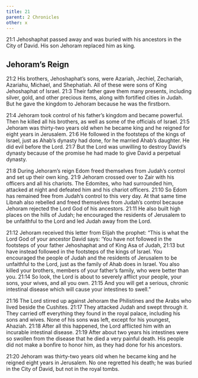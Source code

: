 ```yaml
---
title: 21
parent: 2 Chronicles
other: x
---
```



<a name="21:1">21:1</a> Jehoshaphat passed away and was buried with his ancestors in the City of David. His son Jehoram replaced him as king.

## Jehoram’s Reign

<a name="21:2">21:2</a> His brothers, Jehoshaphat’s sons, were Azariah, Jechiel, Zechariah, Azariahu, Michael, and Shephatiah. All of these were sons of King Jehoshaphat of Israel. <a name="21:3">21:3</a> Their father gave them many presents, including silver, gold, and other precious items, along with fortified cities in Judah. But he gave the kingdom to Jehoram because he was the firstborn.

<a name="21:4">21:4</a> Jehoram took control of his father’s kingdom and became powerful. Then he killed all his brothers, as well as some of the officials of Israel. <a name="21:5">21:5</a> Jehoram was thirty-two years old when he became king and he reigned for eight years in Jerusalem. <a name="21:6">21:6</a> He followed in the footsteps of the kings of Israel, just as Ahab’s dynasty had done, for he married Ahab’s daughter. He did evil before the Lord. <a name="21:7">21:7</a> But the Lord was unwilling to destroy David’s dynasty because of the promise he had made to give David a perpetual dynasty.

<a name="21:8">21:8</a> During Jehoram’s reign Edom freed themselves from Judah’s control and set up their own king. <a name="21:9">21:9</a> Jehoram crossed over to Zair with his officers and all his chariots. The Edomites, who had surrounded him, attacked at night and defeated him and his chariot officers. <a name="21:10">21:10</a> So Edom has remained free from Judah’s control to this very day. At that same time Libnah also rebelled and freed themselves from Judah’s control because Jehoram rejected the Lord God of his ancestors. <a name="21:11">21:11</a> He also built high places on the hills of Judah; he encouraged the residents of Jerusalem to be unfaithful to the Lord and led Judah away from the Lord.

<a name="21:12">21:12</a> Jehoram received this letter from Elijah the prophet: “This is what the Lord God of your ancestor David says: ‘You have not followed in the footsteps of your father Jehoshaphat and of King Asa of Judah, <a name="21:13">21:13</a> but have instead followed in the footsteps of the kings of Israel. You encouraged the people of Judah and the residents of Jerusalem to be unfaithful to the Lord, just as the family of Ahab does in Israel. You also killed your brothers, members of your father’s family, who were better than you. <a name="21:14">21:14</a> So look, the Lord is about to severely afflict your people, your sons, your wives, and all you own. <a name="21:15">21:15</a> And you will get a serious, chronic intestinal disease which will cause your intestines to swell.”

<a name="21:16">21:16</a> The Lord stirred up against Jehoram the Philistines and the Arabs who lived beside the Cushites. <a name="21:17">21:17</a> They attacked Judah and swept through it. They carried off everything they found in the royal palace, including his sons and wives. None of his sons was left, except for his youngest, Ahaziah. <a name="21:18">21:18</a> After all this happened, the Lord afflicted him with an incurable intestinal disease. <a name="21:19">21:19</a> After about two years his intestines were so swollen from the disease that he died a very painful death. His people did not make a bonfire to honor him, as they had done for his ancestors.

<a name="21:20">21:20</a> Jehoram was thirty-two years old when he became king and he reigned eight years in Jerusalem. No one regretted his death; he was buried in the City of David, but not in the royal tombs.